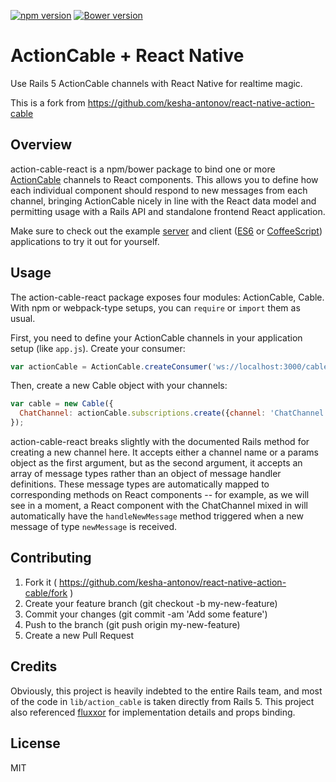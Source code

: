 [![npm version](https://badge.fury.io/js/action-cable-react.svg)](https://badge.fury.io/js/action-cable-react)
[![Bower version](https://badge.fury.io/bo/action-cable-react.svg)](https://badge.fury.io/bo/action-cable-react)

# ActionCable + React Native

Use Rails 5 ActionCable channels with React Native for realtime magic.

This is a fork from https://github.com/kesha-antonov/react-native-action-cable

## Overview

action-cable-react is a npm/bower package to bind one or more [ActionCable](https://github.com/rails/rails/tree/master/actioncable) channels to React components. This allows you to define how each individual component should respond to new messages from each channel, bringing ActionCable nicely in line with the React data model and permitting usage with a Rails API and standalone frontend React application.

Make sure to check out the example [server](https://github.com/kesha-antonov/react-native-action-cable-example-server) and client ([ES6](https://github.com/kesha-antonov/react-native-action-cable-example-client) or [CoffeeScript](https://github.com/kesha-antonov/react-native-action-cable-example-coffee)) applications to try it out for yourself.

## Usage

The action-cable-react package exposes four modules: ActionCable, Cable. With npm or webpack-type setups, you can `require` or `import` them as usual.

First, you need to define your ActionCable channels in your application setup (like `app.js`). Create your consumer:

```javascript
var actionCable = ActionCable.createConsumer('ws://localhost:3000/cable');
```

Then, create a new Cable object with your channels:

```javascript
var cable = new Cable({
  ChatChannel: actionCable.subscriptions.create({channel: 'ChatChannel', room: 'example_room'}, ['newMessage'])
});
```

action-cable-react breaks slightly with the documented Rails method for creating a new channel here. It accepts either a channel name or a params object as the first argument, but as the second argument, it accepts an array of message types rather than an object of message handler definitions. These message types are automatically mapped to corresponding methods on React components -- for example, as we will see in a moment, a React component with the ChatChannel mixed in will automatically have the `handleNewMessage` method triggered when a new message of type `newMessage` is received.


## Contributing

1. Fork it ( https://github.com/kesha-antonov/react-native-action-cable/fork )
2. Create your feature branch (git checkout -b my-new-feature)
3. Commit your changes (git commit -am 'Add some feature')
4. Push to the branch (git push origin my-new-feature)
5. Create a new Pull Request

## Credits

Obviously, this project is heavily indebted to the entire Rails team, and most of the code in `lib/action_cable` is taken directly from Rails 5. This project also referenced [fluxxor](https://github.com/BinaryMuse/fluxxor) for implementation details and props binding.

## License

MIT
